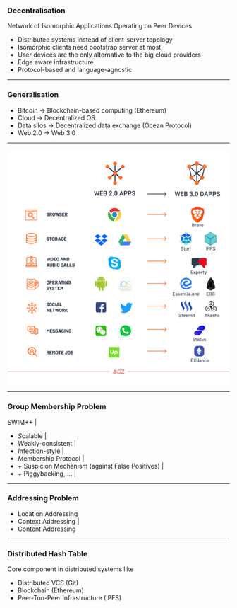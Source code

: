 ### Decentralisation

Network of Isomorphic Applications Operating on Peer Devices

- Distributed systems instead of client-server topology 
- Isomorphic clients need bootstrap server at most  
- User devices are the only alternative to the big cloud providers 
- Edge aware infrastructure 
- Protocol-based and language-agnostic 

---

### Generalisation


- Bitcoin -> Blockchain-based computing (Ethereum)
- Cloud -> Decentralized OS
- Data silos -> Decentralized data exchange (Ocean Protocol)
- Web 2.0 -> Web 3.0


---

![Web 2.0 - Web 3.0](assets/image/web2-3.0.png)

---

### Group Membership Problem

SWIM++ |

- *S*calable |
- *W*eakly-consistent |
- *I*nfection-style |
- *M*embership Protocol |
- *+* Suspicion Mechanism (against False Positives) |
- *+* Piggybacking, ... |

---
### Addressing Problem

- Location Addressing
- Context Addressing |
- Content Addressing

---

### Distributed Hash Table

Core component in distributed systems like

- Distributed VCS (Git)
- Blockchain (Ethereum)
- Peer-Too-Peer Infrastructure (IPFS)
